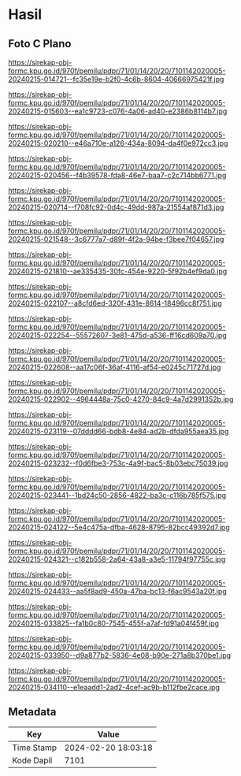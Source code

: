 # Hasil

## Foto C Plano

https://sirekap-obj-formc.kpu.go.id/970f/pemilu/pdpr/71/01/14/20/20/7101142020005-20240215-014721--fc35e19e-b2f0-4c6b-8604-40666975421f.jpg

https://sirekap-obj-formc.kpu.go.id/970f/pemilu/pdpr/71/01/14/20/20/7101142020005-20240215-015603--ea1c9723-c076-4a06-ad40-e2386b8114b7.jpg

https://sirekap-obj-formc.kpu.go.id/970f/pemilu/pdpr/71/01/14/20/20/7101142020005-20240215-020210--e46a710e-a126-434a-8094-da4f0e972cc3.jpg

https://sirekap-obj-formc.kpu.go.id/970f/pemilu/pdpr/71/01/14/20/20/7101142020005-20240215-020456--f4b39578-fda8-46e7-baa7-c2c714bb6771.jpg

https://sirekap-obj-formc.kpu.go.id/970f/pemilu/pdpr/71/01/14/20/20/7101142020005-20240215-020714--f708fc92-0d4c-49dd-987a-21554af871d3.jpg

https://sirekap-obj-formc.kpu.go.id/970f/pemilu/pdpr/71/01/14/20/20/7101142020005-20240215-021548--3c6777a7-d89f-4f2a-94be-f3bee7f04657.jpg

https://sirekap-obj-formc.kpu.go.id/970f/pemilu/pdpr/71/01/14/20/20/7101142020005-20240215-021810--ae335435-30fc-454e-9220-5f92b4ef9da0.jpg

https://sirekap-obj-formc.kpu.go.id/970f/pemilu/pdpr/71/01/14/20/20/7101142020005-20240215-022107--a8cfd6ed-320f-431e-8614-18496cc8f751.jpg

https://sirekap-obj-formc.kpu.go.id/970f/pemilu/pdpr/71/01/14/20/20/7101142020005-20240215-022254--55572607-3e81-475d-a536-ff16cd609a70.jpg

https://sirekap-obj-formc.kpu.go.id/970f/pemilu/pdpr/71/01/14/20/20/7101142020005-20240215-022608--aa17c06f-36af-4116-af54-e0245c71727d.jpg

https://sirekap-obj-formc.kpu.go.id/970f/pemilu/pdpr/71/01/14/20/20/7101142020005-20240215-022902--4964448a-75c0-4270-84c9-4a7d2991352b.jpg

https://sirekap-obj-formc.kpu.go.id/970f/pemilu/pdpr/71/01/14/20/20/7101142020005-20240215-023119--07dddd66-bdb8-4e84-ad2b-dfda955aea35.jpg

https://sirekap-obj-formc.kpu.go.id/970f/pemilu/pdpr/71/01/14/20/20/7101142020005-20240215-023232--f0d6fbe3-753c-4a9f-bac5-8b03ebc75039.jpg

https://sirekap-obj-formc.kpu.go.id/970f/pemilu/pdpr/71/01/14/20/20/7101142020005-20240215-023441--1bd24c50-2856-4822-ba3c-c116b785f575.jpg

https://sirekap-obj-formc.kpu.go.id/970f/pemilu/pdpr/71/01/14/20/20/7101142020005-20240215-024122--5e4c475a-dfba-4628-8795-82bcc49392d7.jpg

https://sirekap-obj-formc.kpu.go.id/970f/pemilu/pdpr/71/01/14/20/20/7101142020005-20240215-024321--c182b558-2a64-43a8-a3e5-11794f97755c.jpg

https://sirekap-obj-formc.kpu.go.id/970f/pemilu/pdpr/71/01/14/20/20/7101142020005-20240215-024433--aa5f8ad9-450a-47ba-bc13-f6ac9543a20f.jpg

https://sirekap-obj-formc.kpu.go.id/970f/pemilu/pdpr/71/01/14/20/20/7101142020005-20240215-033825--fa1b0c80-7545-455f-a7af-fd91a04f459f.jpg

https://sirekap-obj-formc.kpu.go.id/970f/pemilu/pdpr/71/01/14/20/20/7101142020005-20240215-033950--d9a877b2-5836-4e08-b90e-271a8b370be1.jpg

https://sirekap-obj-formc.kpu.go.id/970f/pemilu/pdpr/71/01/14/20/20/7101142020005-20240215-034110--e1eaadd1-2ad2-4cef-ac9b-b112fbe2cace.jpg


## Metadata

| Key        | Value               |
| ---------- | ------------------- |
| Time Stamp | 2024-02-20 18:03:18 |
| Kode Dapil | 7101                |




